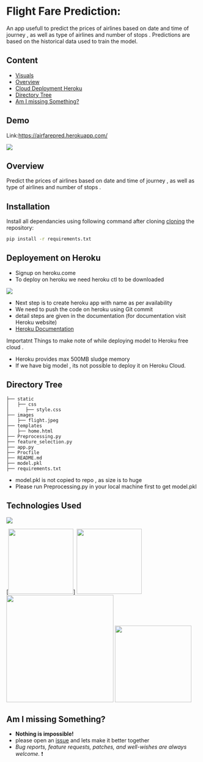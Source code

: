# Flight Fare Prediction: 

An app usefull to predict the prices of airlines based on date and time of journey , as well as type of airlines and number of stops . 
Predictions are based on the historical data used to train the model. 

## Content
  * [Visuals](#Visuals)
  * [Overview](#Overview)
  * [Cloud Deployment Heroku ](#Cloud_Deployment_Heroku)
  * [Directory Tree](#directory-tree)
  * [Am I missing Something?](#Am-I-missing-Something?)


## Demo
Link:https://airfarepred.herokuapp.com/

[![](https://i.imgur.com/tDGWSWC.png)](https://heroku.com)


## Overview
Predict the prices of airlines based on date and time of journey , as well as type of airlines and number of stops .


## Installation
Install all dependancies using following command after cloning [cloning](https://www.howtogeek.com/451360/how-to-clone-a-github-repository/) the repository:
```bash
pip install -r requirements.txt
```

## Deployement on Heroku
- Signup on heroku.come 
- To deploy on heroku we need heroku ctl to be downloaded 

[![](https://i.imgur.com/dKmlpqX.png)](https://heroku.com)

- Next step is to create heroku app with name as per availability 
- We need to push the code on heroku using Git commit 
- detail steps are given in the documentation (for documentation visit Heroku website) 
- [Heroku Documentation](https://devcenter.heroku.com/articles/getting-started-with-python)

Importatnt Things to make note of while deploying model to Heroku free cloud . 
- Heroku provides max 500MB sludge memory 
- If we have big model , its not possible to deploy it on Heroku Cloud. 


## Directory Tree 
```
├── static 
│   ├── css
│      ├── style.css
├── images 
│   ├── flight.jpeg
├── templates
│   ├── home.html
├── Preprocessing.py
├── feature_selection.py
├── app.py
├── Procfile
├── README.md
├── model.pkl
├── requirements.txt
```

- model.pkl is not copied to repo , as size is to huge 
- Please run Preprocessing.py in your local machine first to get model.pkl 

## Technologies Used

![](https://forthebadge.com/images/badges/made-with-python.svg)

[<img target="_blank" src="https://i.imgur.com/Vgxcuk1.png" width=170>]
[<img target="_blank" src="https://flask.palletsprojects.com/en/1.1.x/_images/flask-logo.png" width=170>](https://flask.palletsprojects.com/en/1.1.x/) [<img target="_blank" src="https://number1.co.za/wp-content/uploads/2017/10/gunicorn_logo-300x85.png" width=280>](https://gunicorn.org) [<img target="_blank" src="https://scikit-learn.org/stable/_static/scikit-learn-logo-small.png" width=200>](https://scikit-learn.org/stable/) 


## Am I missing Something?

- **Nothing is impossible!**
- please open an [issue](https://github.com/kudeore/Flight_price_pred_AWS_APP/issues) and lets make it better together 
- *Bug reports, feature requests, patches, and well-wishes are always welcome.* :heavy_exclamation_mark:



